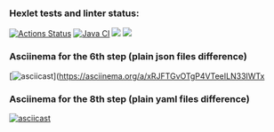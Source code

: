 ### Hexlet tests and linter status:
[![Actions Status](https://github.com/danikirillov/java-project-71/actions/workflows/hexlet-check.yml/badge.svg)](https://github.com/danikirillov/java-project-71/actions)
[![Java CI](https://github.com/danikirillov/java-project-71/actions/workflows/build-test.yml/badge.svg)](https://github.com/danikirillov/java-project-71/actions/workflows/build-test.yml)
<a href="https://codeclimate.com/github/danikirillov/java-project-71/maintainability"><img src="https://api.codeclimate.com/v1/badges/e3b86f45ad3f23ccc8a6/maintainability" /></a>
<a href="https://codeclimate.com/github/danikirillov/java-project-71/test_coverage"><img src="https://api.codeclimate.com/v1/badges/e3b86f45ad3f23ccc8a6/test_coverage" /></a>
### Asciinema for the 6th step (plain json files difference)
[![asciicast](https://asciinema.org/a/xRJFTGvOTgP4VTeeILN33IWTx.svg)](https://asciinema.org/a/xRJFTGvOTgP4VTeeILN33IWTx

### Asciinema for the 8th step (plain yaml files difference)
[![asciicast](https://asciinema.org/a/BkQ6KFxFmZ6PPXeyz6v835mW1.svg)](https://asciinema.org/a/BkQ6KFxFmZ6PPXeyz6v835mW1)
